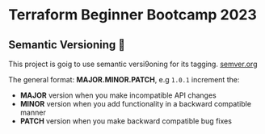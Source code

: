# Terraform Beginner Bootcamp 2023

## Semantic Versioning :mage:

This project is goig to use semantic versi9oning for its tagging.
[semver.org](https://semver.org/)

The general format: 
 **MAJOR.MINOR.PATCH**, e.g `1.0.1` increment the:

- __MAJOR__ version when you make incompatible API changes
- __MINOR__ version when you add functionality in a backward compatible manner
- __PATCH__ version when you make backward compatible bug fixes
